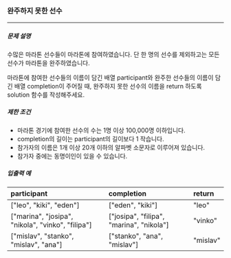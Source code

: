 ### 완주하지 못한 선수

***

##### 문제 설명

수많은 마라톤 선수들이 마라톤에 참여하였습니다. 단 한 명의 선수를 제외하고는 모든 선수가 마라톤을 완주하였습니다.

마라톤에 참여한 선수들의 이름이 담긴 배열 participant와 완주한 선수들의 이름이 담긴 배열 completion이 주어질 때, 완주하지 못한 선수의 이름을 return 하도록 solution 함수를 작성해주세요.

##### 제한 조건

- 마라톤 경기에 참여한 선수의 수는 1명 이상 100,000명 이하입니다.
- completion의 길이는 participant의 길이보다 1 작습니다.
- 참가자의 이름은 1개 이상 20개 이하의 알파벳 소문자로 이루어져 있습니다.
- 참가자 중에는 동명이인이 있을 수 있습니다.
   
      
##### 입출력 예

| participant      | completion | return |
| :----- | :----- | :----- |
| ["leo", "kiki", "eden"] | ["eden", "kiki"] | "leo" |     
| ["marina", "josipa", "nikola", "vinko", "filipa"] | ["josipa", "filipa", "marina", "nikola"] | "vinko" |     
| ["mislav", "stanko", "mislav", "ana"] | ["stanko", "ana", "mislav"] | "mislav" | 
   